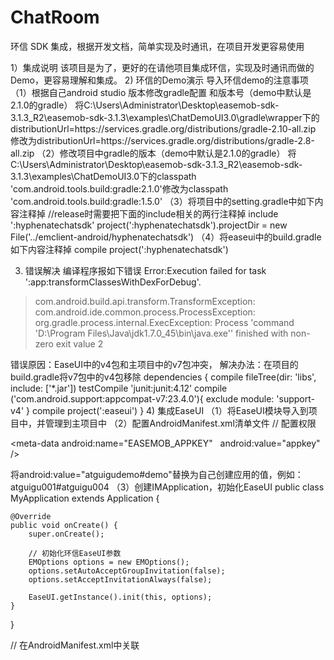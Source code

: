 # ChatRoom
环信 SDK 集成，根据开发文档，简单实现及时通讯，在项目开发更容易使用



1）集成说明
该项目是为了，更好的在请他项目集成环信，实现及时通讯而做的Demo，更容易理解和集成。
2)	环信的Demo演示
导入环信demo的注意事项
（1）根据自己android studio 版本修改gradle配置 和版本号（demo中默认是2.1.0的gradle）
将C:\Users\Administrator\Desktop\easemob-sdk-3.1.3_R2\easemob-sdk-3.1.3\examples\ChatDemoUI3.0\gradle\wrapper下的
distributionUrl=https\://services.gradle.org/distributions/gradle-2.10-all.zip
修改为distributionUrl=https\://services.gradle.org/distributions/gradle-2.8-all.zip
（2）修改项目中gradle的版本（demo中默认是2.1.0的gradle）
将C:\Users\Administrator\Desktop\easemob-sdk-3.1.3_R2\easemob-sdk-3.1.3\examples\ChatDemoUI3.0下的classpath 'com.android.tools.build:gradle:2.1.0'修改为classpath 'com.android.tools.build:gradle:1.5.0'
（3）将项目中的setting.gradle中如下内容注释掉
//release时需要把下面的include相关的两行注释掉
include ':hyphenatechatsdk'
project(':hyphenatechatsdk').projectDir = new File('../emclient-android/hyphenatechatsdk')
（4）将easeui中的build.gradle如下内容注释掉
compile project(':hyphenatechatsdk')

3)	错误解决
编译程序报如下错误
Error:Execution failed for task ':app:transformClassesWithDexForDebug'.
> com.android.build.api.transform.TransformException: com.android.ide.common.process.ProcessException: org.gradle.process.internal.ExecException: Process 'command 'D:\Program Files\Java\jdk1.7.0_45\bin\java.exe'' finished with non-zero exit value 2


错误原因：EaseUI中的v4包和主项目中的v7包冲突，
解决办法：在项目的build.gradle将v7包中的v4包移除
dependencies {
    compile fileTree(dir: 'libs', include: ['*.jar'])
    testCompile 'junit:junit:4.12'
    compile ('com.android.support:appcompat-v7:23.4.0'){
        exclude module: 'support-v4'
    }
    compile project(':easeui')
}
4)	集成EaseUI
（1）将EaseUI模块导入到项目中，并管理到主项目中
（2）配置AndroidManifest.xml清单文件
// 配置权限
<uses-permission android:name="android.permission.VIBRATE" />
<uses-permission android:name="android.permission.INTERNET" />
<uses-permission android:name="android.permission.RECORD_AUDIO" />
<uses-permission android:name="android.permission.CAMERA" />
<uses-permission android:name="android.permission.ACCESS_NETWORK_STATE" />
<uses-permission android:name="android.permission.WRITE_EXTERNAL_STORAGE" />
<uses-permission android:name="android.permission.MOUNT_UNMOUNT_FILESYSTEMS" />
<uses-permission android:name="android.permission.ACCESS_FINE_LOCATION" />
<uses-permission android:name="android.permission.GET_TASKS" />
<uses-permission android:name="android.permission.ACCESS_WIFI_STATE" />
<uses-permission android:name="android.permission.CHANGE_WIFI_STATE" />
<uses-permission android:name="android.permission.WAKE_LOCK" />
<uses-permission android:name="android.permission.MODIFY_AUDIO_SETTINGS" />
<uses-permission android:name="android.permission.READ_PHONE_STATE" />
<uses-permission android:name="android.permission.RECEIVE_BOOT_COMPLETED" />
<uses-permission android:name="android.permission.USE_CREDENTIALS" />
<uses-permission android:name="com.android.launcher.permission.READ_SETTINGS" />
<uses-permission android:name="android.permission.BROADCAST_STICKY" />
<uses-permission android:name="android.permission.WRITE_SETTINGS" />
<uses-permission android:name="android.permission.REQUEST_IGNORE_BATTERY_OPTIMIZATIONS" />


<!-- 设置环信应用的appkey -->
<meta-data
    android:name="EASEMOB_APPKEY"
    android:value="appkey" />
<!-- 声明sdk所需的service -->
<service android:name="com.hyphenate.chat.EMChatService"
    android:exported="true"
    />
<!-- 声明sdk所需的receiver -->
<receiver android:name="com.hyphenate.chat.EMMonitorReceiver">
    <intent-filter>
        <action android:name="android.intent.action.PACKAGE_REMOVED"/>
        <data android:scheme="package"/>
    </intent-filter>
    <!-- 可选filter -->
    <intent-filter>
        <action android:name="android.intent.action.BOOT_COMPLETED"/>
        <action android:name="android.intent.action.USER_PRESENT" />
    </intent-filter>
</receiver>

将android:value="atguigudemo#demo"替换为自己创建应用的值，例如：atguigu001#atguigu004
（3）创建IMApplication，初始化EaseUI
public class MyApplication extends Application {

    @Override
    public void onCreate() {
        super.onCreate();

        // 初始化环信EaseUI参数
        EMOptions options = new EMOptions();
        options.setAutoAcceptGroupInvitation(false);
        options.setAcceptInvitationAlways(false);

        EaseUI.getInstance().init(this, options);
    }
}

// 在AndroidManifest.xml中关联
<application
    android:name=".MyApplication"
    android:allowBackup="true"
    android:icon="@mipmap/ic_launcher"
    android:label="@string/app_name"
    android:supportsRtl="true"
    android:theme="@style/AppTheme">
</application>




